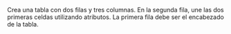 Crea una tabla con dos filas y tres columnas. En la segunda fila, une las dos primeras celdas utilizando atributos. La primera fila debe ser el encabezado de la tabla.
